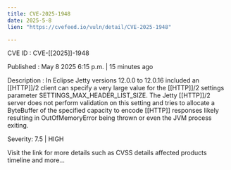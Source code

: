 ```yaml
---
title: CVE-2025-1948
date: 2025-5-8
lien: "https://cvefeed.io/vuln/detail/CVE-2025-1948"

---
```


CVE ID : CVE-[[2025]]-1948

Published :  May 8
2025
6:15 p.m. | 15 minutes ago

Description : In Eclipse Jetty versions 12.0.0 to 12.0.16 included
an  [[HTTP]]/2 client can specify a very large value for the  [[HTTP]]/2 settings parameter SETTINGS_MAX_HEADER_LIST_SIZE.
The Jetty  [[HTTP]]/2 server does not perform validation on this setting
and tries to allocate a ByteBuffer of the specified capacity to encode  [[HTTP]] responses
likely resulting in OutOfMemoryError being thrown
or even the JVM process exiting.

Severity: 7.5 | HIGH

Visit the link for more details
such as CVSS details
affected products
timeline
and more...
